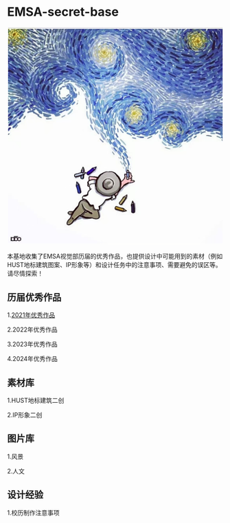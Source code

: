 # EMSA-secret-base

<p align='center'>
  <img src='images/梵高.jpg' width='500px'>
</p> 
本基地收集了EMSA视觉部历届的优秀作品，也提供设计中可能用到的素材（例如HUST地标建筑图案、IP形象等）和设计任务中的注意事项、需要避免的误区等。请尽情探索！

## 历届优秀作品

1.[2021年优秀作品](https://github.com/Samuels-Shi/EMSA-secret-base/tree/5edce2fcf16432a547972edc3e5bc70eb7cbebda/works%20in%202021)

2.2022年优秀作品

3.2023年优秀作品

4.2024年优秀作品
## 素材库
1.HUST地标建筑二创

2.IP形象二创
## 图片库
1.风景

2.人文
## 设计经验
1.校历制作注意事项

